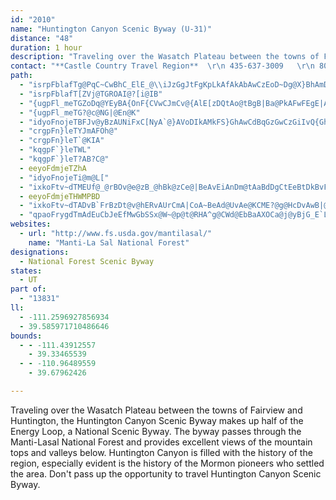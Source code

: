 ```yaml
---
id: "2010"
name: "Huntington Canyon Scenic Byway (U-31)"
distance: "48"
duration: 1 hour
description: "Traveling over the Wasatch Plateau between the towns of Fairview and Huntington, the Huntington Canyon Scenic Byway makes up half of the Energy Loop, a National Scenic Byway.  "
contact: "**Castle Country Travel Region**  \r\n 435-637-3009   \r\n 800-842-0789  \r\n [Send E-mail](mailto:cctr@priceutah.net )  \r\n<br />\r\n\r\n**Manti LaSal National Forest**  \r\n 435-637-2817  \r\n [Send E-mail](mailto:bbroadbear@fs.fed.us )  \r\n<br />\r\n"
path:
  - "isrpFblafTg@PqC~CwBhC_ElE_@\\iJzGgJtFgKpLkAfAkAbAwCzEoD~Dg@X}BhAmDpA{C~BiA`AkA~@iAz@{CbBwBdAqAl@{F|BqAh@qB`Ba@d@_AhA}ApBuAxBuArBuArByBzC_@b@gB~AsCbBiAl@oAZqB`@sBRkA?mA@mA@oAFmAHmAFsBN}CPwBNkF^sBZmBt@cAt@uBjCgAxBg@vAq@lE}@fEaBdG_@jBYdBKjG@t@DdGkAlLF|If@lDtFjLnBpDhCzElC`FjCbFrAbCtE`Jv@`EE~CGr@sAvD_AbAcC~By@dA}AvCq@rBgAjCOv@AZAOKDSL_JfE[RqB|Bu@jAsAlBeBhBeAdAwBvAqAx@oAx@iA|@qBzCy@tCUlDAtBEnBo@dFsAtBuDZkCB}BX}DpBqFhFkCdCsBxAk@TuAj@eCt@{Aj@}Ar@yAx@aCrAkBnBsAlC}DlI}F`CcLb@iCFiCHkCRkC^m@JmCb@aBRuFRcBM_Bo@{A{@iC}A_Bu@o@UaBg@eB[gBQqE@{CZwCt@sChAoChAo@RcHt@mCKoGmCsDeCqCeAuCe@mHXkCn@sJfAiCKwDoAwK}FqDmB}EoCqAgAoAoAmBeCgEeJgEuU{CqImEcEeHiFyAmBo@qAw@Oe@_@o@a@uA]qBHsBfBU^cAxB_AnCPZjAlAoC|EfC|CvBzB`CzBhAz@l@h@x@nAv@lDcBnIAfICrA?zBFxBj@fELb@n@lBt@hBjBtE`@hAdAtDf@tCNpCq@vGwAbH|AjGX^`MlAdR~VzCjEjChDbAtAf@|@d@|@h@|@R\\~@vAdAtAl@v@|AjBjAv@dMxH~GnE`CzB~BtApA|A~FdDpAzDz@`@z@`@z@`@xB`AxAn@hJrDv@XlBr@bA~@P\\^|@d@z@x@xAv@zAd@|@P\\t@vAzFbHdAlArApBL`@l@fBx@tDj@`Eh@pJh@~BUpEGjCR~Bv@lFsApBZxB|@pBfB|Fn@hC\\zBA~@S~BUbBUjBMXeCo@aAH@fAFZdArDp@hDRhCDfA@nBUxEQdAGpBQ|EIb@Ib@s@jCuApF_@vBI~CGrBQpBTpCE`B{B|@a@fBr@hBfB~BZfAHb@PtCEd@UpBM`DAh@TzCl@xCt@fFTfDCf@SxBWzBeCrAY~CLzGLtBf@bEZjAx@jBr@x@h@t@n@n@rA|@VVj@p@dClEdAtBTXp@j@bB`B|@pB`A|C^lAr@tBn@vB\\rAt@rE^lDTdC^pDXtDDl@pAdJLj@jA|Cx@vBl@rA~@bCpAbD`ArBfAjBX`@hAhBhAhBp@dAhBvBpBnBv@v@tApAx@v@rBtBhDrDdBvBl@~@f@hAPd@\\xBBzK?~CEfF@nADpF@hA?nB?d@EfK?lBJzE"
  - "isrpFblafT[ZVj@TGROAI@?[i@IB"
  - "{ugpFl_meTGZoDq@YEyBA{OnF{CVwCJmCv@{AlE[zDQtAo@tBgB|Ba@PkAFwFEgE|A{QfTqFjBi@Lg@LcCbCkBbFq@rA_@^iIfB{APcE~BwBhDgBbB{LfFoAh@uCpFUj@oDjCqMfDiKbCi@NoEhAg@JoEd@gDdCmBzC_AbA}CpAiJpAyEpFy@jAuExDcEbH}@fAkAf@qIUsA?wMlBuGvFcGzD}GxBoBxAaBlBwD`I{AvB_AbAoApDU~CgAzDsElCeWL_BfA{@|@kD|AsBnBsB`FqBzDiBtK}CnPaAxGcDvIeDhD_@ZqCnAiB~@a@TwArA]Zw@r@s@t@mA~BKb@[|Cm@nCwCnF[v@Q~@U|A[lC_@nCShAUdAKb@mAnBWb@i@pAI^AD?FCJ`@jAp@bBh@v@^\\`Ar@jBhDb@t@hIxHxFnFx@lBXpAB|BMvBKvBArALnEt@`Dn@pB~@bCT\\lA~@z@TbBFbA[tGiCrCiAzFeBlBBjBp@vE~BvBjA`D~AjE`BxBp@fEvAzB|BlAbDGfEShEL`E}@vGsEdFcIpH{A|AuBfFuC~H`AvFfD|@b@GdBe@vCqB^SdBc@x@ThAbA`B~CrEhHR|E[~BeAlGNvHKdEI~Aq@lD_BpGc@nLCbDCr@]tCq@nCgBzAiChBqEdE"
  - "{ugpFl_meTG?@c@NG|@En@K"
  - "idyoFnojeTBFJv@yBzAUNiFxC[NyA`@}AVoDIkAMkFS}GhAwCdBqGzGwCzGiIvQ{GhFkAr@eDlDeCzBgLzIiCnBoGr@g@DoCz@mElFiGlBmEM{BUsAQi@GyFo@{BLmA`@mBbAcEx@sA@_COgDKuFTg@AwCo@aEoA}HmBgI^cEw@sDgBsB]wFb@uALgMx@mFn@uBjCy@bAaCvAc@DoB@}CoBaDsEw@eAiCiBgAk@aDs@kEEoFx@qADgIWoEOcIu@_Dg@yBUcHm@g@GsAO}C{@cHgEe@S_GKsHrAqHR}Bs@sFmB{BTg@N{Bv@qEd@oA@mAR{I`EqAG"
  - "crgpFn}leTYJmAFOh@"
  - "crgpFn}leT`@KIA"
  - "kqgpF`}leTWL"
  - "kqgpF`}leT?AB?C@"
  - eeyoFdmjeTZhA
  - "idyoFnojeTi@m@L["
  - "ixkoFtv~dTMEUf@_@rBOv@e@zB_@hBk@zCe@|BeAvEiAnDm@tAaBdDgCtEeBtDkBvFi@dBUr@uClJuBvPOrBOnBaA`Mu@`Fa@lBq@dDq@bDq@`Da@hBo@~CaAnEs@vCwAhD{@bA_@\\eBpAgAp@gGaAi@MgN}BgGxAoEvEyAbEkEtR_BrHm@r@eAb@wOkA_AyBiEsCi@QaGm@qBNwCfAcAv@{@~@kAlB}@xBSh@}@xDOn@oF`UoAnBqBdC]`@iFpDkFrAmE@oAAoFGg@?qGA_Af@eA|B}@dIk@`E[zAmD|D_E|A_R`@{NVyBJmCdBaI|FwLvEiC\\iD~BmKbEaDjAeE~AwGvB}DtBkE|CyGfFuCrAoIhDiXlL{CpAWAs@w@"
  - eeyoFdmjeTHWMPBD
  - "ixkoFtv~dTADvB`FrBzDt@v@hERvAUrCmA|CoA~BeAd@UvAe@KCME?@g@HcDvAwB|@{Al@kC|@cFHaCqBsCqG]w@SK"
  - "qpaoFrygdTmAdEuCbJeEfMwGbSSx@W~@p@t@RHA^g@CWd@EbBaAXOCa@j@yBjG_E`LkBhFaKhYsFvOaPld@uDrKUp@iClHUr@m@bBUp@mBrFuA~DwA`EyDpOKv@qAfMGz@kB`S[pD[pD}Fhq@kBnRyAtNg@|EWlB[lB{FtIqK`LkCrCgCnCiFhIgCjL]dLFxN?|@@zF@~@?xH?pFAtBIrBaAnE_D~DmEjA_Gd@aGnD}CzFuAtJi@vSGxBcA|GoCjFc@f@eEdDcD~B{B~AqA~@kIxIwErKmD`JYp@_ClDsDzDe@b@}DvDmAjAsBnBe@d@wCpCuCnCiAdAeKzJgDvDwAxBeBjDaEvMs@vD[~AIbA"
websites:
  - url: "http://www.fs.usda.gov/mantilasal/"
    name: "Manti-La Sal National Forest"
designations:
  - National Forest Scenic Byway
states:
  - UT
part of:
  - "13831"
ll:
  - -111.2596927856934
  - 39.585971710486646
bounds:
  - - -111.43912557
    - 39.33465539
  - - -110.96489559
    - 39.67962426

---
```


Traveling over the Wasatch Plateau between the towns of Fairview
and Huntington, the Huntington Canyon Scenic Byway makes up half of
the Energy Loop, a National Scenic Byway. The byway passes through
the Manti-Lasal National Forest and provides excellent views of the
mountain tops and valleys below. Huntington Canyon is filled with
the history of the region, especially evident is the history of the
Mormon pioneers who settled the area. Don't pass up the opportunity
to travel Huntington Canyon Scenic Byway.
